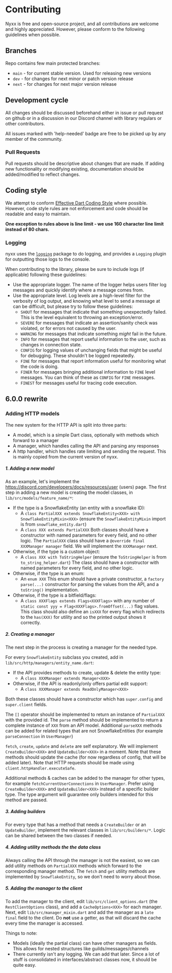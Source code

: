 # Contributing
Nyxx is free and open-source project, and all contributions are welcome and highly appreciated.
However, please conform to the following guidelines when possible.

## Branches

Repo contains few main protected branches:
- `main` - for current stable version. Used for releasing new versions
- `dev` - for changes for next minor or patch version release
- `next` - for changes for next major version release

## Development cycle

All changes should be discussed beforehand either in issue or pull request on github 
or in a discussion in our Discord channel with library regulars or other contributors.

All issues marked with 'help-needed' badge are free to be picked up by any member of the community. 

### Pull Requests

Pull requests should be descriptive about changes that are made. 
If adding new functionality or modifying existing, documentation should be added/modified to reflect changes.

## Coding style

We attempt to conform [Effective Dart Coding Style](https://dart.dev/guides/language/effective-dart/style) where possible.
However, code style rules are not enforcement and code should be readable and easy to maintain.

**One exception to rules above is line limit - we use 160 character line limit instead of 80 chars.**

### Logging
nyxx uses the [`logging`](https://pub.dev/packages/logging) package to do logging, and provides a `Logging` plugin for outputting those logs to the console.

When contributing to the library, please be sure to include logs (if applicable) following these guidelines:
- Use the appropriate logger. The name of the logger helps users filter log messages and quickly identify where a message comes from.
- Use the appropriate level. Log levels are a high-level filter for the verbosity of log output, and knowing what level to send a message at can be difficult, but please try to follow these guidelines:
    - `SHOUT` for messages that indicate that something unexpectedly failed. This is the level equivalent to throwing an exception/error.
    - `SEVERE` for messages that indicate an assertion/sanity check was violated, or for errors not caused by the user.
    - `WARNING` for messages that indicate something *might* fail in the future.
    - `INFO` for messages that report useful information to the user, such as changes in connection state.
    - `CONFIG` for logging values of unchanging fields that might be useful for debugging. These shouldn't be logged repeatedly.
    - `FINE` for messages that report information useful for monitoring what the code is doing.
    - `FINER` for messages bringing additional information to `FINE` level messages. You can think of these as `CONFIG` for `FINE` messages.
    - `FINEST` for messages useful for tracing code execution.

## 6.0.0 rewrite

### Adding HTTP models
The new system for the HTTP API is split into three parts:
- A model, which is a simple Dart class, optionally with methods which forward to a manager
- A manager, which handles calling the API and parsing any responses
- A http handler, which handles rate limiting and sending the request. This is mainly copied from the current version of nyxx.

##### 1. Adding a new model

As an example, let's implement the https://discord.com/developers/docs/resources/user (users) page. The first step in adding a new model is creating the model classes, in `lib/src/models/feature_name/*`:

- If the type is a SnowflakeEntity (an entity with a snowflake ID):
    - A `class PartialXXX extends SnowflakeEntity<XXX> with SnowflakeEntityMixin<XXX>` (ensure the `SnowflakeEntityMixin` import is from `snowflake_entity.dart`)
    - A `class XXX extends PartialXXX`
      Both classes should have a constructor with named parameters for every field, and no other logic.
      The `PartialXXX` class should have a `@override final XXXManager manager` field. We will implement the `XXXManager` next.
- Otherwise, if the type is a custom object:
    - A `class XXX with ToStringHelper` (ensure the `ToStringHelper` is from `to_string_helper.dart`)
      The class should have a constructor with named parameters for every field, and no other logic.
- Otherwise, if the type is an enum:
    - An `enum XXX`
      This enum should have a private constructor, a `factory parse(...)` constructor for parsing the values from the API, and a `toString()` implementation.
- Otherwise, if the type is a bitfield/flags:
    - A `class XXXFlags extends Flags<XXXFlags>` with any number of `static const yyy = Flag<XXXFlags>.fromOffset(...)` flag values.
      This class should also define an `isXXX` for every flag which redirects to the `has(XXX)` for utility and so the printed output shows it correctly.

##### 2. Creating a manager

The next step in the process is creating a manager for the needed type.

For every `SnowflakeEntity` subclass you created, add in `lib/src/http/managers/entity_name.dart`:

- If the API provides methods to create, update & delete the entity type:
    - A `class XXXManager extends Manager<XXX>`
- Otherwise, if the API is readonly/only offers partial edit support:
    - A `class XXXManager extends ReadOnlyManager<XXX>`

Both these classes should have a constructor which has `super.config` and `super.client` fields.

The `[]` operator should be implemented to return an instance of `PartialXXX` with the provided id.
The `parse` method should be implemented to return a complete instance of `XXX` from an API model.
Additional `parseXXX` methods can be added for related types that are not SnowflakeEntities (for example `parseConnection` in `UserManager`)

`fetch`, `create`, `update` and `delete` are self explanatory.
We will implement `CreateBuilder<XXX>` and `UpdateBuilder<XXX>` in a moment.
Note that these methods should update the cache (for now regardless of config, that will be added later).
Note that HTTP requests should be made using `client.httpHandler.executeSafe`.

Additional methods & caches can be added to the manager for other types, for example `fetchCurrentUserConnections` in `UserManager`.
Prefer using `CreateBuilder<XXX>` and `UpdateBuilder<XXX>` instead of a specific builder type. The type argument will guarantee only builders intended for this method are passed.

##### 3. Adding builders

For every type that has a method that needs a `CreateBuilder` or an `UpdateBuilder`, implement the relevant classes in `lib/src/builders/*`.
Logic can be shared between the two classes if needed.

##### 4. Adding utility methods the the data class

Always calling the API through the manager is not the easiest, so we can add utility methods on `PartialXXX` methods which forward to the corresponding manager method.
The `fetch` and `get` utility methods are implemented by `SnowflakeEntity`, so we don't need to worry about those.

##### 5. Adding the manager to the client

To add the manager to the client, edit `lib/src/client_options.dart` (the `RestClientOptions` class), and add a `CacheOptions<XXX>` for each manager.
Next, edit `lib/src/manager_mixin.dart` and add the manager as a `late final` field to the client. Do **not** use a getter, as that will discard the cache every time the manager is accessed.

Things to note:
- Models (ideally the partial class) can have other managers as fields. This allows for nested structures like guilds/messages/channels
- There currently isn't any logging. We can add that later. Since a lot of stuff is consolidated in interfaces/abstract classes now, it should be quite easy.
